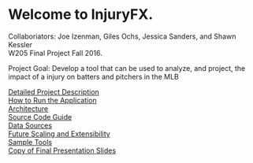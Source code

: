 # Welcome to InjuryFX.

Collaboriators: Joe Izenman, Giles Ochs, Jessica Sanders, and Shawn Kessler  
W205 Final Project Fall 2016. 

Project Goal: Develop a tool that can be used to analyze, and project, the impact of a injury on batters and pitchers in the MLB  

[Detailed Project Description](scope.md)  
[How to Run the Application](run.md)  
[Architecture](architecture.md)  
[Source Code Guide](source_code.md)  
[Data Sources](datasources.md)  
[Future Scaling and Extensibility](future_scaling.md)  
[Sample Tools](sample_tools.md)  
[Copy of Final Presentation Slides](w205_final_presentation.pdf) 

